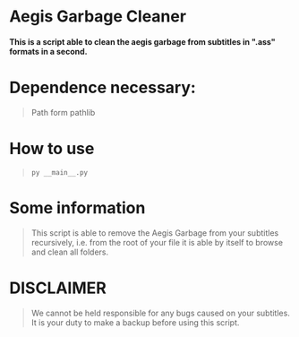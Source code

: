 # Aegis Garbage Cleaner

#### This is a script able to clean the aegis garbage from subtitles in ".ass" formats in a second.

# Dependence necessary:
> Path form pathlib 

# How to use
> ```py __main__.py```

# Some information
> This script is able to remove the Aegis Garbage from your subtitles recursively, i.e. from the root of your file it is able by itself to browse and clean all folders.

# DISCLAIMER
> We cannot be held responsible for any bugs caused on your subtitles. It is your duty to make a backup before using this script.
